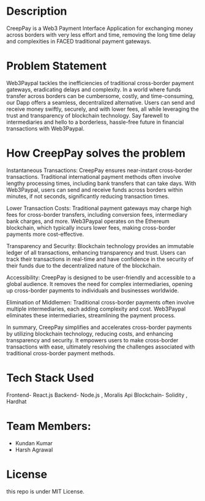 # Description     
CreepPay is a Web3 Payment Interface Application for exchanging money across borders with very less effort and time, 
removing the long time delay and complexities in FACED traditional payment gateways.

# Problem Statement
Web3Paypal tackles the inefficiencies of traditional cross-border payment gateways, eradicating delays and complexity. In a world where funds transfer across borders can be cumbersome, costly, and time-consuming, our Dapp offers a seamless, decentralized alternative. Users can send and receive money swiftly, securely, and with lower fees, all while leveraging the trust and transparency of blockchain technology. Say farewell to intermediaries and hello to a borderless, hassle-free future in financial transactions with Web3Paypal.

# How CreepPay solves the problem
Instantaneous Transactions: CreepPay ensures near-instant cross-border transactions. Traditional international payment methods often involve lengthy processing times, including bank transfers that can take days. With Web3Paypal, users can send and receive funds across borders within minutes, if not seconds, significantly reducing transaction times.

Lower Transaction Costs: Traditional payment gateways may charge high fees for cross-border transfers, including conversion fees, intermediary bank charges, and more. Web3Paypal operates on the Ethereum blockchain, which typically incurs lower fees, making cross-border payments more cost-effective.

Transparency and Security: Blockchain technology provides an immutable ledger of all transactions, enhancing transparency and trust. Users can track their transactions in real-time and have confidence in the security of their funds due to the decentralized nature of the blockchain.

Accessibility: CreepPay is designed to be user-friendly and accessible to a global audience. It removes the need for complex intermediaries, opening up cross-border payments to individuals and businesses worldwide.

Elimination of Middlemen: Traditional cross-border payments often involve multiple intermediaries, each adding complexity and cost. Web3Paypal eliminates these intermediaries, streamlining the payment process.

In summary, CreepPay simplifies and accelerates cross-border payments by utilizing blockchain technology, reducing costs, and enhancing transparency and security. It empowers users to make cross-border transactions with ease, ultimately resolving the challenges associated with traditional cross-border payment methods.

# Tech Stack Used
Frontend- React.js
Backend- Node.js , Moralis Api
Blockchain- Solidity , Hardhat

# Team Members:
- Kundan Kumar 
- Harsh Agrawal
# License
this repo is under MIT License.
